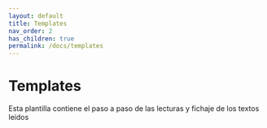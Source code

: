 ```yaml
---
layout: default
title: Templates
nav_order: 2
has_children: true
permalink: /docs/templates
---
```


# Templates
Esta plantilla contiene el paso a paso de las lecturas y fichaje de los textos leídos
